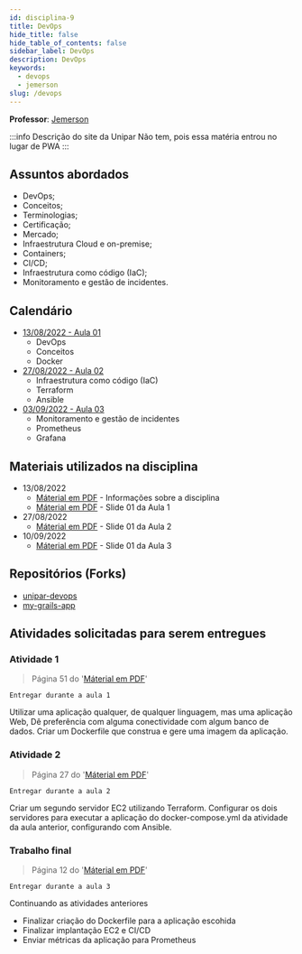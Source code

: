 ```yaml
---
id: disciplina-9
title: DevOps
hide_title: false
hide_table_of_contents: false
sidebar_label: DevOps
description: DevOps
keywords:
  - devops
  - jemerson
slug: /devops
---
```


**Professor**: [Jemerson](/professores/jemerson)

:::info Descrição do site da Unipar
Não tem, pois essa matéria entrou no lugar de PWA
:::

## Assuntos abordados

- DevOps;
- Conceitos;
- Terminologias;
- Certificação;
- Mercado;
- Infraestrutura Cloud e on-premise;
- Containers;
- CI/CD;
- Infraestrutura como código (IaC);
- Monitoramento e gestão de incidentes.

## Calendário

- [13/08/2022 - Aula 01](/blog/31)
  - DevOps
  - Conceitos
  - Docker
- [27/08/2022 - Aula 02](/blog/32)
  - Infraestrutura como código (IaC)
  - Terraform
  - Ansible
- [03/09/2022 - Aula 03](/blog/33)
  - Monitoramento e gestão de incidentes
  - Prometheus
  - Grafana


## Materiais utilizados na disciplina
- 13/08/2022
  - [Máterial em PDF](/docs/aula-31/DevOps-Disciplina.pdf) - Informações sobre a disciplina	
  - [Máterial em PDF](/docs/aula-31/DevOps-First.pdf) - Slide 01 da Aula 1
- 27/08/2022
  - [Máterial em PDF](/docs/aula-32/DevOps-Second.pdf) - Slide 01 da Aula 2
- 10/09/2022
  - [Máterial em PDF](/docs/aula-33/DevOps-Third.pdf) - Slide 01 da Aula 3

## Repositórios (Forks)
- [unipar-devops](https://github.com/pos-unipar/unipar-devops)
- [my-grails-app](https://github.com/pos-unipar/my-grails-app.git)

## Atividades solicitadas para serem entregues

### Atividade 1

> Página 51 do '[Máterial em PDF](/docs/aula-31/DevOps-First.pdf)'

```Entregar durante a aula 1```

Utilizar uma aplicação qualquer, de qualquer linguagem, mas uma aplicação Web, Dê preferência com alguma conectividade com algum banco de dados.
Criar um Dockerfile que construa e gere uma imagem da aplicação.

### Atividade 2

> Página 27 do '[Máterial em PDF](/docs/aula-32/DevOps-Second.pdf)'

```Entregar durante a aula 2```

Criar um segundo servidor EC2 utilizando Terraform.
Configurar os dois servidores para executar a aplicação do docker-compose.yml da atividade da aula anterior, configurando com Ansible.

### Trabalho final

> Página 12 do '[Máterial em PDF](/docs/aula-33/DevOps-Third.pdf)'

```Entregar durante a aula 3```

Continuando as atividades anteriores
- Finalizar criação do Dockerfile para a aplicação escohida
- Finalizar implantação EC2 e CI/CD
- Enviar métricas da aplicação para Prometheus


